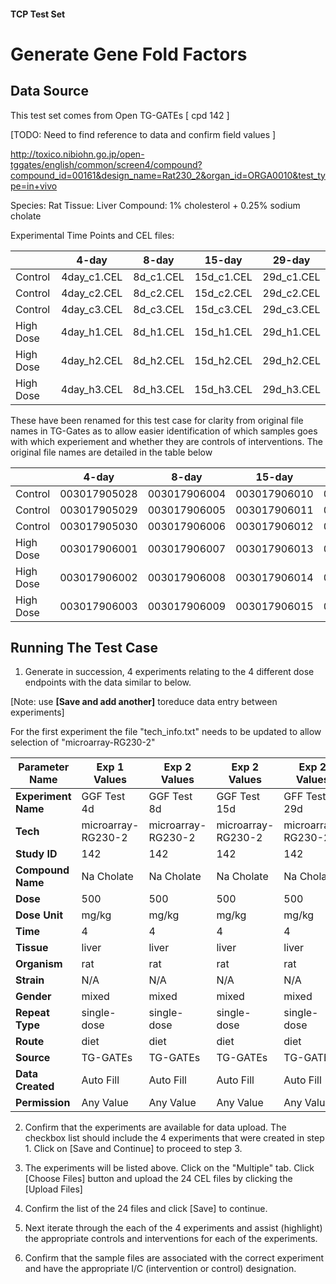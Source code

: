 #### TCP Test Set

# Generate Gene Fold Factors

## Data Source

This test set comes from Open TG-GATEs [ cpd 142 ]

[TODO: Need to find reference to data and confirm field values ]

http://toxico.nibiohn.go.jp/open-tggates/english/common/screen4/compound?compound_id=00161&design_name=Rat230_2&organ_id=ORGA0010&test_type=in+vivo

Species: Rat
Tissue: Liver
Compound: 1% cholesterol + 0.25% sodium cholate

Experimental Time Points and CEL files:

|           |  4-day      | 8-day     | 15-day     | 29-day     |
|-----------|:-----------:|:---------:|:----------:|:----------:|
| Control   | 4day_c1.CEL | 8d_c1.CEL | 15d_c1.CEL | 29d_c1.CEL |
| Control   | 4day_c2.CEL | 8d_c2.CEL | 15d_c2.CEL | 29d_c2.CEL |
| Control   | 4day_c3.CEL | 8d_c3.CEL | 15d_c3.CEL | 29d_c3.CEL |
| High Dose | 4day_h1.CEL | 8d_h1.CEL | 15d_h1.CEL | 29d_h1.CEL |
| High Dose | 4day_h2.CEL | 8d_h2.CEL | 15d_h2.CEL | 29d_h2.CEL |
| High Dose | 4day_h3.CEL | 8d_h3.CEL | 15d_h3.CEL | 29d_h3.CEL |

These have been renamed for this test case for clarity from original file names 
in TG-Gates as to allow easier identification of which samples goes with which 
experiement and whether they are controls of interventions. The original file 
names are detailed in the table below

|           |  4-day       | 8-day        | 15-day       | 29-day       |
|-----------|:------------:|:------------:|:------------:|:------------:|
| Control   | 003017905028 | 003017906004 | 003017906010 | 003017906016 |
| Control   | 003017905029 | 003017906005 | 003017906011 | 003017906018 |
| Control   | 003017905030 | 003017906006 | 003017906012 | 003017906029 |
| High Dose | 003017906001 | 003017906007 | 003017906013 | 003017906019 |
| High Dose | 003017906002 | 003017906008 | 003017906014 | 003017906020 |
| High Dose | 003017906003 | 003017906009 | 003017906015 | 003017906021 |

## Running The Test Case

1. Generate in succession, 4 experiments relating to the 4 different dose
endpoints with the data similar to below. 

[Note: use **[Save and add another]** toreduce data entry between experiments]

For the first experiment the file "tech_info.txt" needs to be updated to allow selection of "microarray-RG230-2"

| Parameter Name      | Exp 1 Values       | Exp 2 Values       | Exp 2 Values       | Exp 2 Values       |
|---------------------|--------------------|--------------------|--------------------|--------------------|
| **Experiment Name** | GGF Test 4d        | GGF Test 8d        | GGF Test 15d       | GFF Test 29d       |
| **Tech**            | microarray-RG230-2 | microarray-RG230-2 | microarray-RG230-2 | microarray-RG230-2 |
| **Study ID**        | 142                | 142                | 142                | 142                |
| **Compound Name**   | Na Cholate         | Na Cholate         | Na Cholate         | Na Cholate         |
| **Dose**            | 500                | 500                | 500                | 500                |
| **Dose Unit**       | mg/kg              | mg/kg              | mg/kg              | mg/kg              |
| **Time**            | 4                  | 4                  | 4                  | 4                  |
| **Tissue**          | liver              | liver              | liver              | liver              |
| **Organism**        | rat                | rat                | rat                | rat                |
| **Strain**          | N/A                | N/A                | N/A                | N/A                |
| **Gender**          | mixed              | mixed              | mixed              | mixed              |
| **Repeat Type**     | single-dose        | single-dose        | single-dose        | single-dose        |
| **Route**           | diet               | diet               | diet               | diet               |
| **Source**          | TG-GATEs           | TG-GATEs           | TG-GATEs           | TG-GATEs           |
| **Data Created**    | Auto Fill          | Auto Fill          | Auto Fill          | Auto Fill          |
| **Permission**      | Any Value          | Any Value          | Any Value          | Any Value          |

2. Confirm that the experiments are available for data upload. The checkbox list should include the 4 experiments 
that were created in step 1. Click on [Save and Continue] to proceed to step 3.

3. The experiments will be listed above. Click on the "Multiple" tab. Click [Choose Files] button and 
upload the 24 CEL files by clicking the [Upload Files]

4. Confirm the list of the 24 files and click [Save] to continue.

5. Next iterate through the each of the 4 experiments and assist (highlight) the appropriate controls and interventions
for each of the experiments.

6. Confirm that the sample files are associated with the correct experiment and have the appropriate I/C (intervention
or control) designation.


